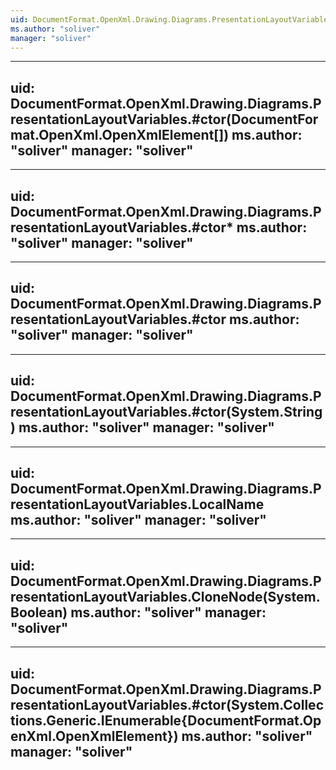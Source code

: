 ```yaml
---
uid: DocumentFormat.OpenXml.Drawing.Diagrams.PresentationLayoutVariables
ms.author: "soliver"
manager: "soliver"
---
```


---
uid: DocumentFormat.OpenXml.Drawing.Diagrams.PresentationLayoutVariables.#ctor(DocumentFormat.OpenXml.OpenXmlElement[])
ms.author: "soliver"
manager: "soliver"
---

---
uid: DocumentFormat.OpenXml.Drawing.Diagrams.PresentationLayoutVariables.#ctor*
ms.author: "soliver"
manager: "soliver"
---

---
uid: DocumentFormat.OpenXml.Drawing.Diagrams.PresentationLayoutVariables.#ctor
ms.author: "soliver"
manager: "soliver"
---

---
uid: DocumentFormat.OpenXml.Drawing.Diagrams.PresentationLayoutVariables.#ctor(System.String)
ms.author: "soliver"
manager: "soliver"
---

---
uid: DocumentFormat.OpenXml.Drawing.Diagrams.PresentationLayoutVariables.LocalName
ms.author: "soliver"
manager: "soliver"
---

---
uid: DocumentFormat.OpenXml.Drawing.Diagrams.PresentationLayoutVariables.CloneNode(System.Boolean)
ms.author: "soliver"
manager: "soliver"
---

---
uid: DocumentFormat.OpenXml.Drawing.Diagrams.PresentationLayoutVariables.#ctor(System.Collections.Generic.IEnumerable{DocumentFormat.OpenXml.OpenXmlElement})
ms.author: "soliver"
manager: "soliver"
---
